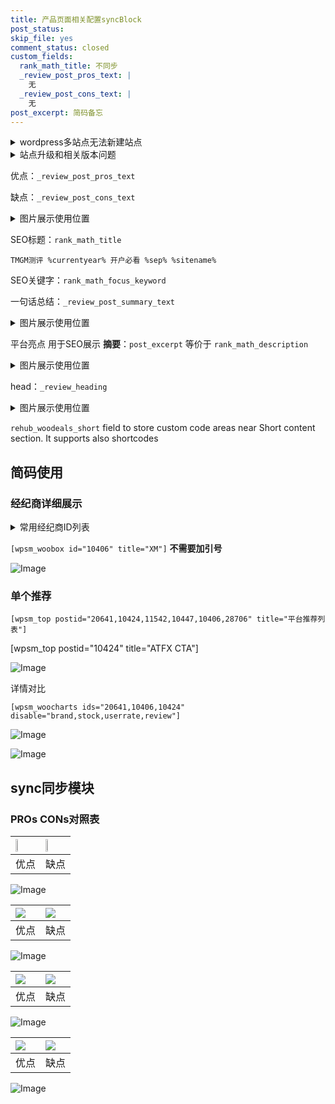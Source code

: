 ```yaml
---
title: 产品页面相关配置syncBlock
post_status: 
skip_file: yes
comment_status: closed
custom_fields:
  rank_math_title: 不同步
  _review_post_pros_text: |
    无
  _review_post_cons_text: |
    无
post_excerpt: 简码备忘
---
```

<details><summary>wordpress多站点无法新建站点</summary>

<li>和报错需要清理cookies一样的原因</li>
<li>wp-config.php里面<code>define( 'SUBDOMAIN_INSTALL', false );//子域名安装</code></li>
<li>新建子站点是用<code>define( 'SUBDOMAIN_INSTALL', true);//子域名安装</code> 完成以后，改成<code>false</code></li>
</details>

<details><summary>站点升级和相关版本问题</summary>

<p>wordpress：5.9.9
woocommerce：7.5.1
出现问题的地方：主题选项里面>><strong>Product layout >>compact style</strong></p>
<p>如何出现没有用过的字段 导致无法保存。先导出配置 然后进行修改，后面再次恢复即可。</p>
<p>出现部分字段无法显示时，需要返回默认布局后，对产品进行保存就好了。</p>
<p></p>
</details>

优点：`_review_post_pros_text`

缺点：`_review_post_cons_text`

<details><summary>图片展示使用位置</summary>

<img src="https://prod-files-secure.s3.us-west-2.amazonaws.com/39ed1227-6d7d-4570-be36-9ccd4a2c4241/f51d3d83-55d4-4bdf-9604-f37ec77ab556/Untitled.png?X-Amz-Algorithm=AWS4-HMAC-SHA256&X-Amz-Content-Sha256=UNSIGNED-PAYLOAD&X-Amz-Credential=ASIAZI2LB466VLUBGXKZ%2F20250723%2Fus-west-2%2Fs3%2Faws4_request&X-Amz-Date=20250723T225518Z&X-Amz-Expires=3600&X-Amz-Security-Token=IQoJb3JpZ2luX2VjEPT%2F%2F%2F%2F%2F%2F%2F%2F%2F%2FwEaCXVzLXdlc3QtMiJGMEQCIDIvoCRnPiQ8ChYVbvYSLBsgycQyc6mrSZ1vXXjJpm5lAiA9Mc3YtyMnpz5ng7kQ123u42R5LwwgrAblikxX%2Fmw0oSr%2FAwgdEAAaDDYzNzQyMzE4MzgwNSIMKgYQoTBV7gFphjoyKtwDknFguKaO0csFYbuy2q1ZCiIXYQ0ZrFnSWxUSCiAOvi8FKh5MPbR9yCJlbkOX3Iv87N67CrU1YuSG4IUHVUphLaMU5RVNoAB1YoCAuLEqK27suRymT%2BflxcgqFlgQc%2BpAsgFtywpsR9WmuYDj1JQlk5ZcQlmYD%2FAIPVn1Vqqc0NSv1BQzSo6IoNQ1aG6SYzNJqvP%2BTEyAdo2cmk1SNmgpZBIraZQsemja1U3tn38zanh9%2Bh56H1CXjE%2B%2BYQ281Dzv3WA90MKYM2aKHk1wVaIp85cfSGh2CUs4Gf9inV%2F6TRNTvBcPHpQu239gs1boEAEjomLYtsYz3GHsnkXXkYpUTkfi6ILffSSt%2FWKTheORoPsiNiGGnaetIwnVLkA7yWsisYq%2BNKJFq21Wo%2B83o0RC57QRLjVB76J6DqSB%2BG%2BdQs9ZXBkTptkMMJtc0E4THmi%2Bv41Tggcqc8T496AGkkDsdLyHnfH2YD99JzsXv5KHyUWJwS60wG1VPNIc4VuRFsshhrPpgqtdxMIbOsmbrHUjiAFfn4Ea3tI1b4NMFQd1LkFn%2BJqjIhm7FeyH3WS6Gkk0ZQo6pvb9RstqES4SpMoL%2BcmnXg4UFEI6abRzZIsu75E4DAEmNCH4mypF5KAwioGFxAY6pgE4ztkLtWjqg63rpecbvA2WFfTCHT5MHxOAawpB%2FQ%2B0%2Blyt%2FT1gxrzz9ZGSnE1PYMVxpjhiugQz8MTgLmBC3vqle5%2BXqR4tR45U0g%2F7%2BOqkrnF%2B1mm8YrQZn7AtthmVzKDf1oHYNv2dsgXFLXdlm1hYn9qnqF6ibWopQLLC7JNp5GahztWXSufKd8%2FSboxWfXVdnUMN9MZzoV0LPx6Mw1Xa3sjZD8YE&X-Amz-Signature=445fc3955f1c832de1f735175c05ab92a8d9f2a29f85fc8baacc56f38605522b&X-Amz-SignedHeaders=host&x-amz-checksum-mode=ENABLED&x-id=GetObject" alt="Image">
</details>

SEO标题：`rank_math_title`

`TMGM测评 %currentyear% 开户必看 %sep% %sitename%`

SEO关键字：`rank_math_focus_keyword`

一句话总结：`_review_post_summary_text`

<details><summary>图片展示使用位置</summary>

<img src="https://prod-files-secure.s3.us-west-2.amazonaws.com/39ed1227-6d7d-4570-be36-9ccd4a2c4241/4b96a922-296c-4f4e-8630-d1c870cbce01/Untitled.png?X-Amz-Algorithm=AWS4-HMAC-SHA256&X-Amz-Content-Sha256=UNSIGNED-PAYLOAD&X-Amz-Credential=ASIAZI2LB466X2AUS2XI%2F20250723%2Fus-west-2%2Fs3%2Faws4_request&X-Amz-Date=20250723T225518Z&X-Amz-Expires=3600&X-Amz-Security-Token=IQoJb3JpZ2luX2VjEPT%2F%2F%2F%2F%2F%2F%2F%2F%2F%2FwEaCXVzLXdlc3QtMiJIMEYCIQCEIDk1tA7gpq8t6P1rMlu3L71KVAUBSg9I8XzFfy59owIhAMtVW8ONpSHZi2tkh8lZxo27VNT%2F9AzfOK%2FeuShp2j7%2BKv8DCB0QABoMNjM3NDIzMTgzODA1IgwzkAT33kZAaQSx15Mq3AOWhAT2jED4ts%2FYo9gkRWbY8OpzTofUNseNV4rFEpWHzph%2BU0h7m9mH%2Fb3L4WVwxJVdaCZ76VCjnMQzMUUabxiA386RZxubH7GmJIhfIH6XU1UDjMMW89e8lNmbqdvKyzQ5jxNM9xF0Anm49%2B2e804okqvshU20uZF80AR6lVSD2AAmduC0Wo2ga6aFVhT36SljhRvJWBPJYBw8OGiSfyIk1Ed%2BYtNnKv4RW4x04DdnXJgdiz11GQCKsa%2BlwpHmd%2BBER%2FnSMavf1g6WeVEINgTep7vR3a%2FgmkMQX3jz8vI730mpkfFDOcc6Kp89EDh72om9NnE2ZfwP4IuEUcDJdHaiSik0c6AtloufEAfGpaRQaB76WUQK1W0Lv7T8SYCKAJyTRXID4YJLM3dgV3tXM%2FwqQ4Egu7h%2F3ppoU0WphlG8%2FZubBQpMsKB6c0riMxli4hxqyi%2BMd56fvF4%2Bc3vzfx0yAx6xcm0SAMLS03kyIim5ZbNZDtcoOrtTxP0%2B4N2PVFYBUmpfHpnJRS8%2BGwQIGSjc1YBC2D4mShiz22yE3c3Xu6A1ZYtOuBzmr7SPcQRLd%2FEyp%2FOBwLa4AAStF0nPPXNfH45sQMqU6L0f%2FnrqvYyAHHXfkvl%2FfB6v4t6OijDhgYXEBjqkAVFUI41J5GLSorkDY6Hr2iSVYXjQlBNfpzoNxMnXtIEh%2BXVdykPV0grkA9yiXFFVibLCEjhEvOYYohX7gln6dQInYCLsUsCAs%2FAKK9YZS%2FQquM%2FnVUO05o29BtD6iafu3r6tpBPU4vtbe0XeIs6wKF3AYYoQSd5dldcNkZZDrckB6S9mZq%2BR2h4MF%2FROKlwpfkWdbZszVvftiypK4VTtW8bvrlIB&X-Amz-Signature=b714c159f91b3b705fccd1a71eac228c30b0fcf22e46239210e9c6dee24f77c4&X-Amz-SignedHeaders=host&x-amz-checksum-mode=ENABLED&x-id=GetObject" alt="Image">
</details>

平台亮点 用于SEO展示 **摘要**：`post_excerpt`  等价于 `rank_math_description`

<details><summary>图片展示使用位置</summary>

<img src="https://prod-files-secure.s3.us-west-2.amazonaws.com/39ed1227-6d7d-4570-be36-9ccd4a2c4241/1ee11f63-b60a-4dfe-a7a7-d58ff23b5d88/Untitled.png?X-Amz-Algorithm=AWS4-HMAC-SHA256&X-Amz-Content-Sha256=UNSIGNED-PAYLOAD&X-Amz-Credential=ASIAZI2LB466VZP4RHXB%2F20250723%2Fus-west-2%2Fs3%2Faws4_request&X-Amz-Date=20250723T225520Z&X-Amz-Expires=3600&X-Amz-Security-Token=IQoJb3JpZ2luX2VjEPT%2F%2F%2F%2F%2F%2F%2F%2F%2F%2FwEaCXVzLXdlc3QtMiJHMEUCIDNXgJxdkNs4JXRf%2B5PCQn%2F5OQ4zQP0VLO3sFFoeZnkoAiEAzMFqpmnYAN7AGwpEanCMibV9sV7yVlCwYVAu4ZYyP7Aq%2FwMIHRAAGgw2Mzc0MjMxODM4MDUiDKXEj6WJzUyqsJm20CrcA%2BeUTuGNVsEys4PFN6%2BLz8IgIPnQh3ts02%2BaTUfLXTpPtUP1DAqE55ruYGFkTjRJCGRhkrla6yG2jMoKdZ4ionAG31a5csuj68B8uuBiqCnI8BMhGU%2FwUwxXq8HITnnx2umtfA%2BT3Ze2s%2BkZev5FZbORG3fWRVCGKgBOfEzTOkBN5gFwu47ZVt7egdwL028HPewMoz4cSR7l6w8uIk3Ii7yv1igbsNmOwlLpQl5MiMveW8m%2BhcLaDexmsPI3vkUMxwHPlO8DY1cbWV9r0UpDrF9Laqkh8F1dOwg1c43ezR8apdOe7oZ9dtm7obC%2FyuNK2bda6dqKbFta97sCYI2G3U3gXoEvftllP3nAvUaQi1b%2FW37ILwuMObfkHPqkXlECn4%2BpMi1SeJkzk%2BhnNC9gf%2BkvE8rkWG%2BcIKxrb8xsnePP9qEQ7CIquPUzxyJ3%2BPhJmYDKdSonHE4RwBpG9WCViMriiPyro8QmcPsjKZeU%2FYvlyyyn02d2%2F1ISgFWxS3RIHCMa8SoeG3ntsXx08q5vReHsOIhkQWUgy1dQiSJwQCsHx6a5C1%2BjfPxHoadiPtu03%2FA6fzimwZQrr13DdfqMN2BnOMWlLLQ6QvLkk8U30%2Bi3RnRcsnyjbVPwLg9yMK6BhcQGOqUBZH%2F%2BuYIwq8r2wjOzl4teQ0bqdC7EgE9F2hIyI%2FA40OfIQYxC9l2RvCrHgSaWA13ZcKQebmAWziLF2GviPsQJwT%2BylbVmyBOCEplT0fd%2BF%2FBbmnMIRNcaYeKnyOBqhlhJpC%2Fi7EAX%2B7tcVm%2BoPgz66hfH5HQ8ekOsWTuKQoQK71YZDC8QngJTZMA1eYKuJcx%2Byptxb3hMADgHqkvSlRT4mwqVLLcB&X-Amz-Signature=c7c3ddfd10e76209aea1ef0059e61508464deb0c2d1a154cb2c08411a988c6ea&X-Amz-SignedHeaders=host&x-amz-checksum-mode=ENABLED&x-id=GetObject" alt="Image">
<img src="https://prod-files-secure.s3.us-west-2.amazonaws.com/39ed1227-6d7d-4570-be36-9ccd4a2c4241/ad4118b5-78d8-4fbe-801e-3b29b5d99c01/Untitled.png?X-Amz-Algorithm=AWS4-HMAC-SHA256&X-Amz-Content-Sha256=UNSIGNED-PAYLOAD&X-Amz-Credential=ASIAZI2LB466VZP4RHXB%2F20250723%2Fus-west-2%2Fs3%2Faws4_request&X-Amz-Date=20250723T225520Z&X-Amz-Expires=3600&X-Amz-Security-Token=IQoJb3JpZ2luX2VjEPT%2F%2F%2F%2F%2F%2F%2F%2F%2F%2FwEaCXVzLXdlc3QtMiJHMEUCIDNXgJxdkNs4JXRf%2B5PCQn%2F5OQ4zQP0VLO3sFFoeZnkoAiEAzMFqpmnYAN7AGwpEanCMibV9sV7yVlCwYVAu4ZYyP7Aq%2FwMIHRAAGgw2Mzc0MjMxODM4MDUiDKXEj6WJzUyqsJm20CrcA%2BeUTuGNVsEys4PFN6%2BLz8IgIPnQh3ts02%2BaTUfLXTpPtUP1DAqE55ruYGFkTjRJCGRhkrla6yG2jMoKdZ4ionAG31a5csuj68B8uuBiqCnI8BMhGU%2FwUwxXq8HITnnx2umtfA%2BT3Ze2s%2BkZev5FZbORG3fWRVCGKgBOfEzTOkBN5gFwu47ZVt7egdwL028HPewMoz4cSR7l6w8uIk3Ii7yv1igbsNmOwlLpQl5MiMveW8m%2BhcLaDexmsPI3vkUMxwHPlO8DY1cbWV9r0UpDrF9Laqkh8F1dOwg1c43ezR8apdOe7oZ9dtm7obC%2FyuNK2bda6dqKbFta97sCYI2G3U3gXoEvftllP3nAvUaQi1b%2FW37ILwuMObfkHPqkXlECn4%2BpMi1SeJkzk%2BhnNC9gf%2BkvE8rkWG%2BcIKxrb8xsnePP9qEQ7CIquPUzxyJ3%2BPhJmYDKdSonHE4RwBpG9WCViMriiPyro8QmcPsjKZeU%2FYvlyyyn02d2%2F1ISgFWxS3RIHCMa8SoeG3ntsXx08q5vReHsOIhkQWUgy1dQiSJwQCsHx6a5C1%2BjfPxHoadiPtu03%2FA6fzimwZQrr13DdfqMN2BnOMWlLLQ6QvLkk8U30%2Bi3RnRcsnyjbVPwLg9yMK6BhcQGOqUBZH%2F%2BuYIwq8r2wjOzl4teQ0bqdC7EgE9F2hIyI%2FA40OfIQYxC9l2RvCrHgSaWA13ZcKQebmAWziLF2GviPsQJwT%2BylbVmyBOCEplT0fd%2BF%2FBbmnMIRNcaYeKnyOBqhlhJpC%2Fi7EAX%2B7tcVm%2BoPgz66hfH5HQ8ekOsWTuKQoQK71YZDC8QngJTZMA1eYKuJcx%2Byptxb3hMADgHqkvSlRT4mwqVLLcB&X-Amz-Signature=162a0dbd0ff9d0feb25ee570c42b0333f24a8d7bde6ecc048f9660db9715c2ae&X-Amz-SignedHeaders=host&x-amz-checksum-mode=ENABLED&x-id=GetObject" alt="Image">
<img src="https://prod-files-secure.s3.us-west-2.amazonaws.com/39ed1227-6d7d-4570-be36-9ccd4a2c4241/a38cf7c9-a79c-4b64-9e94-13589fe0758b/Untitled.png?X-Amz-Algorithm=AWS4-HMAC-SHA256&X-Amz-Content-Sha256=UNSIGNED-PAYLOAD&X-Amz-Credential=ASIAZI2LB466VZP4RHXB%2F20250723%2Fus-west-2%2Fs3%2Faws4_request&X-Amz-Date=20250723T225520Z&X-Amz-Expires=3600&X-Amz-Security-Token=IQoJb3JpZ2luX2VjEPT%2F%2F%2F%2F%2F%2F%2F%2F%2F%2FwEaCXVzLXdlc3QtMiJHMEUCIDNXgJxdkNs4JXRf%2B5PCQn%2F5OQ4zQP0VLO3sFFoeZnkoAiEAzMFqpmnYAN7AGwpEanCMibV9sV7yVlCwYVAu4ZYyP7Aq%2FwMIHRAAGgw2Mzc0MjMxODM4MDUiDKXEj6WJzUyqsJm20CrcA%2BeUTuGNVsEys4PFN6%2BLz8IgIPnQh3ts02%2BaTUfLXTpPtUP1DAqE55ruYGFkTjRJCGRhkrla6yG2jMoKdZ4ionAG31a5csuj68B8uuBiqCnI8BMhGU%2FwUwxXq8HITnnx2umtfA%2BT3Ze2s%2BkZev5FZbORG3fWRVCGKgBOfEzTOkBN5gFwu47ZVt7egdwL028HPewMoz4cSR7l6w8uIk3Ii7yv1igbsNmOwlLpQl5MiMveW8m%2BhcLaDexmsPI3vkUMxwHPlO8DY1cbWV9r0UpDrF9Laqkh8F1dOwg1c43ezR8apdOe7oZ9dtm7obC%2FyuNK2bda6dqKbFta97sCYI2G3U3gXoEvftllP3nAvUaQi1b%2FW37ILwuMObfkHPqkXlECn4%2BpMi1SeJkzk%2BhnNC9gf%2BkvE8rkWG%2BcIKxrb8xsnePP9qEQ7CIquPUzxyJ3%2BPhJmYDKdSonHE4RwBpG9WCViMriiPyro8QmcPsjKZeU%2FYvlyyyn02d2%2F1ISgFWxS3RIHCMa8SoeG3ntsXx08q5vReHsOIhkQWUgy1dQiSJwQCsHx6a5C1%2BjfPxHoadiPtu03%2FA6fzimwZQrr13DdfqMN2BnOMWlLLQ6QvLkk8U30%2Bi3RnRcsnyjbVPwLg9yMK6BhcQGOqUBZH%2F%2BuYIwq8r2wjOzl4teQ0bqdC7EgE9F2hIyI%2FA40OfIQYxC9l2RvCrHgSaWA13ZcKQebmAWziLF2GviPsQJwT%2BylbVmyBOCEplT0fd%2BF%2FBbmnMIRNcaYeKnyOBqhlhJpC%2Fi7EAX%2B7tcVm%2BoPgz66hfH5HQ8ekOsWTuKQoQK71YZDC8QngJTZMA1eYKuJcx%2Byptxb3hMADgHqkvSlRT4mwqVLLcB&X-Amz-Signature=d9e271d249914c6ccb60e7d0056dc762e79d135d8ac977aa888c6c28a0a8ac48&X-Amz-SignedHeaders=host&x-amz-checksum-mode=ENABLED&x-id=GetObject" alt="Image">
<img src="https://prod-files-secure.s3.us-west-2.amazonaws.com/39ed1227-6d7d-4570-be36-9ccd4a2c4241/7da6fc1e-d2ac-42ae-8c75-cb5749aa18f6/Untitled.png?X-Amz-Algorithm=AWS4-HMAC-SHA256&X-Amz-Content-Sha256=UNSIGNED-PAYLOAD&X-Amz-Credential=ASIAZI2LB466VZP4RHXB%2F20250723%2Fus-west-2%2Fs3%2Faws4_request&X-Amz-Date=20250723T225520Z&X-Amz-Expires=3600&X-Amz-Security-Token=IQoJb3JpZ2luX2VjEPT%2F%2F%2F%2F%2F%2F%2F%2F%2F%2FwEaCXVzLXdlc3QtMiJHMEUCIDNXgJxdkNs4JXRf%2B5PCQn%2F5OQ4zQP0VLO3sFFoeZnkoAiEAzMFqpmnYAN7AGwpEanCMibV9sV7yVlCwYVAu4ZYyP7Aq%2FwMIHRAAGgw2Mzc0MjMxODM4MDUiDKXEj6WJzUyqsJm20CrcA%2BeUTuGNVsEys4PFN6%2BLz8IgIPnQh3ts02%2BaTUfLXTpPtUP1DAqE55ruYGFkTjRJCGRhkrla6yG2jMoKdZ4ionAG31a5csuj68B8uuBiqCnI8BMhGU%2FwUwxXq8HITnnx2umtfA%2BT3Ze2s%2BkZev5FZbORG3fWRVCGKgBOfEzTOkBN5gFwu47ZVt7egdwL028HPewMoz4cSR7l6w8uIk3Ii7yv1igbsNmOwlLpQl5MiMveW8m%2BhcLaDexmsPI3vkUMxwHPlO8DY1cbWV9r0UpDrF9Laqkh8F1dOwg1c43ezR8apdOe7oZ9dtm7obC%2FyuNK2bda6dqKbFta97sCYI2G3U3gXoEvftllP3nAvUaQi1b%2FW37ILwuMObfkHPqkXlECn4%2BpMi1SeJkzk%2BhnNC9gf%2BkvE8rkWG%2BcIKxrb8xsnePP9qEQ7CIquPUzxyJ3%2BPhJmYDKdSonHE4RwBpG9WCViMriiPyro8QmcPsjKZeU%2FYvlyyyn02d2%2F1ISgFWxS3RIHCMa8SoeG3ntsXx08q5vReHsOIhkQWUgy1dQiSJwQCsHx6a5C1%2BjfPxHoadiPtu03%2FA6fzimwZQrr13DdfqMN2BnOMWlLLQ6QvLkk8U30%2Bi3RnRcsnyjbVPwLg9yMK6BhcQGOqUBZH%2F%2BuYIwq8r2wjOzl4teQ0bqdC7EgE9F2hIyI%2FA40OfIQYxC9l2RvCrHgSaWA13ZcKQebmAWziLF2GviPsQJwT%2BylbVmyBOCEplT0fd%2BF%2FBbmnMIRNcaYeKnyOBqhlhJpC%2Fi7EAX%2B7tcVm%2BoPgz66hfH5HQ8ekOsWTuKQoQK71YZDC8QngJTZMA1eYKuJcx%2Byptxb3hMADgHqkvSlRT4mwqVLLcB&X-Amz-Signature=5105167c96f3f51ec601472918ddd60548bc198a2bb501480e969c942ac22033&X-Amz-SignedHeaders=host&x-amz-checksum-mode=ENABLED&x-id=GetObject" alt="Image">
<img src="https://prod-files-secure.s3.us-west-2.amazonaws.com/39ed1227-6d7d-4570-be36-9ccd4a2c4241/7e97f40a-eaee-47f5-b2f9-475f96808fa7/Untitled.png?X-Amz-Algorithm=AWS4-HMAC-SHA256&X-Amz-Content-Sha256=UNSIGNED-PAYLOAD&X-Amz-Credential=ASIAZI2LB466VZP4RHXB%2F20250723%2Fus-west-2%2Fs3%2Faws4_request&X-Amz-Date=20250723T225520Z&X-Amz-Expires=3600&X-Amz-Security-Token=IQoJb3JpZ2luX2VjEPT%2F%2F%2F%2F%2F%2F%2F%2F%2F%2FwEaCXVzLXdlc3QtMiJHMEUCIDNXgJxdkNs4JXRf%2B5PCQn%2F5OQ4zQP0VLO3sFFoeZnkoAiEAzMFqpmnYAN7AGwpEanCMibV9sV7yVlCwYVAu4ZYyP7Aq%2FwMIHRAAGgw2Mzc0MjMxODM4MDUiDKXEj6WJzUyqsJm20CrcA%2BeUTuGNVsEys4PFN6%2BLz8IgIPnQh3ts02%2BaTUfLXTpPtUP1DAqE55ruYGFkTjRJCGRhkrla6yG2jMoKdZ4ionAG31a5csuj68B8uuBiqCnI8BMhGU%2FwUwxXq8HITnnx2umtfA%2BT3Ze2s%2BkZev5FZbORG3fWRVCGKgBOfEzTOkBN5gFwu47ZVt7egdwL028HPewMoz4cSR7l6w8uIk3Ii7yv1igbsNmOwlLpQl5MiMveW8m%2BhcLaDexmsPI3vkUMxwHPlO8DY1cbWV9r0UpDrF9Laqkh8F1dOwg1c43ezR8apdOe7oZ9dtm7obC%2FyuNK2bda6dqKbFta97sCYI2G3U3gXoEvftllP3nAvUaQi1b%2FW37ILwuMObfkHPqkXlECn4%2BpMi1SeJkzk%2BhnNC9gf%2BkvE8rkWG%2BcIKxrb8xsnePP9qEQ7CIquPUzxyJ3%2BPhJmYDKdSonHE4RwBpG9WCViMriiPyro8QmcPsjKZeU%2FYvlyyyn02d2%2F1ISgFWxS3RIHCMa8SoeG3ntsXx08q5vReHsOIhkQWUgy1dQiSJwQCsHx6a5C1%2BjfPxHoadiPtu03%2FA6fzimwZQrr13DdfqMN2BnOMWlLLQ6QvLkk8U30%2Bi3RnRcsnyjbVPwLg9yMK6BhcQGOqUBZH%2F%2BuYIwq8r2wjOzl4teQ0bqdC7EgE9F2hIyI%2FA40OfIQYxC9l2RvCrHgSaWA13ZcKQebmAWziLF2GviPsQJwT%2BylbVmyBOCEplT0fd%2BF%2FBbmnMIRNcaYeKnyOBqhlhJpC%2Fi7EAX%2B7tcVm%2BoPgz66hfH5HQ8ekOsWTuKQoQK71YZDC8QngJTZMA1eYKuJcx%2Byptxb3hMADgHqkvSlRT4mwqVLLcB&X-Amz-Signature=133a457fe2daf32dd3f9582e315588e98b9cff730aa1c513aa5a8d0393293212&X-Amz-SignedHeaders=host&x-amz-checksum-mode=ENABLED&x-id=GetObject" alt="Image">
</details>

head：`_review_heading`

<details><summary>图片展示使用位置</summary>

<img src="https://prod-files-secure.s3.us-west-2.amazonaws.com/39ed1227-6d7d-4570-be36-9ccd4a2c4241/3a4650ad-9887-415c-889a-edd51fa54f27/Untitled.png?X-Amz-Algorithm=AWS4-HMAC-SHA256&X-Amz-Content-Sha256=UNSIGNED-PAYLOAD&X-Amz-Credential=ASIAZI2LB4662PWWLKLL%2F20250723%2Fus-west-2%2Fs3%2Faws4_request&X-Amz-Date=20250723T225520Z&X-Amz-Expires=3600&X-Amz-Security-Token=IQoJb3JpZ2luX2VjEPT%2F%2F%2F%2F%2F%2F%2F%2F%2F%2FwEaCXVzLXdlc3QtMiJGMEQCICRCVshGdLSpsQIWFRKP4zs1Z%2F6pqqpQe0JHDvqbyP3gAiAmheul%2FL0y4C3DkBcTfGwy%2FI3CWse4hhmzJlqwNn%2F7fSr%2FAwgdEAAaDDYzNzQyMzE4MzgwNSIMB3vwAMJjBiedvKo9KtwD5JJoBJEJRUO%2Bsg5MlIncM71TK94xM5UB%2BszdY%2FFia2q74S0Y7FxWF4Qu4y%2B9pbtWKdFS%2B1mHwCBuE98QAAtewFLaL%2BrbuB7q9tFecDVXUsSfXcyFJSt5%2F5dYzSbVkoxXl1LOejsZe2%2FM5oSwUYzKtLI0FcCzBbtULysfjaMu5%2Bnv2891sMC9iHpWsPkBvqRjgwQOTWbmumbRmOYq53lNVdcqbecuuA9oBxB9f2UJDgn9mHKsDJLyDqC6OwQUBNbITGq9ikRj3rLVDPEh1lYrZdZTY5utf%2BWsGBfVfS5eerWGPjVS%2FxPetulql5mCUDH3ciYuThARTD8HiJ1e6dseZa1Ev3jfH8i%2FpntAOsO534CznUojOKAtTVAVGBeOr8XzsXdtCuf5vKxYexl%2Bs5GEce7x7aK1wvNwDrQVqqGpVf4jWipPyvvxZKR01MgzQea231VVLtWyQDmih2h4G8mcXVmzCD5U4naZtAISkkyjmsqAheTpB4lxchjUkHc59T8Pl3841twME6qZdscBn%2BayI1kHr%2B3aTF2b5PMQWzBbZ%2BnPX9RejY6p1ZdfkGxhAMCzRPPm33qrw34s2Oe89Lw331d5LJXdjIVAXRbT9w6irMVJ2ewpuc9BCxlpmhAw94CFxAY6pgHCafwTGz6NqISSnk0wsWYKycAyPwzyCFdmiG41%2BVYoqFTQf1ZunCc%2FglT1T2eUAjIJ4fJswcJEWLF2Kh%2BvUTxUA44Y96MC%2BDCpO%2Fb%2FaQXZIB7oENStm%2FIFCakuwmq1fgupzWS3aj4P%2F6rr3DQyutHJAAIKag8i8n3PrbDKK7GGkR9VYWdPVD5tovAelJ4glNL07n6o%2FU6zBKroGJ%2B9%2FgRHcFlFVqXi&X-Amz-Signature=59d4e15a84bebbdd9f3e36e89687bb6c5004ace0985ef719afec2b70338fd79a&X-Amz-SignedHeaders=host&x-amz-checksum-mode=ENABLED&x-id=GetObject" alt="Image">
</details>

`rehub_woodeals_short`	field to store custom code areas near Short content section. It supports also shortcodes



## 简码使用

### 经纪商详细展示

<details><summary>常用经纪商ID列表</summary>

<pre><code class="php">嘉盛 ===> 20641  [wpsm_woobox id="20641" title="嘉盛"]
易信easymarkets ===> 11542  [wpsm_woobox id="11542" title="易信easymarkets"]
ATFX外汇 ===> 10424  [wpsm_woobox id="10424" title="ATFX"]
XM ===> 10406  [wpsm_woobox id="10406" title="XM"]
TMGM ===> 29622  [wpsm_woobox id="29622" title="TMGM"]
HYCM ===> 10447  [wpsm_woobox id="10447" title="HYCM"]
fpmarkets澳福外汇 ===> 20639  [wpsm_woobox id="20639" title="fpmarkets澳福外汇"]</code></pre>
</details>

`[wpsm_woobox id="10406" title="XM"]` **不需要加引号**

![Image](https://prod-files-secure.s3.us-west-2.amazonaws.com/39ed1227-6d7d-4570-be36-9ccd4a2c4241/4f898f9d-0fa7-4e43-acd3-ac6bc7be575a/Untitled.png?X-Amz-Algorithm=AWS4-HMAC-SHA256&X-Amz-Content-Sha256=UNSIGNED-PAYLOAD&X-Amz-Credential=ASIAZI2LB46633F6RHS6%2F20250723%2Fus-west-2%2Fs3%2Faws4_request&X-Amz-Date=20250723T225516Z&X-Amz-Expires=3600&X-Amz-Security-Token=IQoJb3JpZ2luX2VjEPT%2F%2F%2F%2F%2F%2F%2F%2F%2F%2FwEaCXVzLXdlc3QtMiJHMEUCIEcmp4yS1WWHsRykFG0ZgyDfw8hBxRQRl4i7iC3U%2FCDjAiEA6IZ6%2FsDeG5oiyWMJ5CAqTg7w%2B%2FoAfhpswRPj2c9GjyEq%2FwMIHRAAGgw2Mzc0MjMxODM4MDUiDMYPdxMck1bERo1XkSrcA6XSesnt9KZDsVyVfaG95cHGWMCGuxgzEf%2FdWWZlMQY3vbRArOtg%2FVjvcFmYcMbhmTl7%2FMbt9R2SWxNvs88Z8nHeb68uP7wyzO5tvJ9uwkACHJCMAfHt4czGUQ4ihRlnMyvaMKB2TF2d5DLrlcM5E3AgHCEIsz72bOeZ8%2FVislOaq7rSL7wPV%2Fh4MNdV2Z4oYm6nbW46f58gaFbjopCLG%2BKsO2aZXz6Cbi3342pC1cILHJuSa10RjG44cAFlICCTAJ2M%2BIWN6LRbJfDFm1dpyonuNkiZfY%2FMA6ZC17BkKO16sEqZLYMrXEcrLD95VOYdNKofkmAoe0eAGQtToQNkZRqR99oTjg7iclUKIa0XADX7VeBNPbTfdM%2By7VFf9QolbvzgXPF22eM2ggRLo6A3h7sVIbi5gfYhPm2pyiaKDQ%2BV%2BCaz92MNZtwZTDvKUPIY1LHd6pbwrSURZHUM4VoQydhuU9BruhxQCQgVeeVz973A%2FxkXQTuHrH44bE0thsa7BUvwW53yxTyiBwpdTG1KToE9gVc2X9ooJhniWkeZEzgbOCgZvi68p8G%2F8MEeI0GGaZrbWKXNamwfNEEQjC7suzrWvaSx0Oc1GxvNH6PyeDoOjU8Z5k5ZbTaZ6jjGMOyBhcQGOqUBlWwXA9j5EJuu8dZPZrowRzSwoJPBUbKdR1tqrpG0tEfGy24MlN%2F4cBpLq4IJYfNYrXOB87IC12nEDqn6MZwlBKgERICO5gc8PFdPI4T5m0epfLr3M4CBYmvAhhl9HIpjSf%2BeoSosYI0JCrB%2B11NisJBoh0divOm1pP517L70HRfREOraWtO1x5a5mecQ0u76GeG%2BGFUBOTjyijH%2FVEeZS9s5P8kS&X-Amz-Signature=4a4e2e682d764c8138c7d82d9ad8628734d355346ff6a2c0d529e1403009b5c6&X-Amz-SignedHeaders=host&x-amz-checksum-mode=ENABLED&x-id=GetObject)

### 单个推荐
`[wpsm_top postid="20641,10424,11542,10447,10406,28706" title="平台推荐列表"]`

[wpsm_top postid="10424" title="ATFX CTA"]

![Image](https://prod-files-secure.s3.us-west-2.amazonaws.com/39ed1227-6d7d-4570-be36-9ccd4a2c4241/5ac620dc-51a8-48b6-b55d-91f47299193c/Untitled.png?X-Amz-Algorithm=AWS4-HMAC-SHA256&X-Amz-Content-Sha256=UNSIGNED-PAYLOAD&X-Amz-Credential=ASIAZI2LB46633F6RHS6%2F20250723%2Fus-west-2%2Fs3%2Faws4_request&X-Amz-Date=20250723T225516Z&X-Amz-Expires=3600&X-Amz-Security-Token=IQoJb3JpZ2luX2VjEPT%2F%2F%2F%2F%2F%2F%2F%2F%2F%2FwEaCXVzLXdlc3QtMiJHMEUCIEcmp4yS1WWHsRykFG0ZgyDfw8hBxRQRl4i7iC3U%2FCDjAiEA6IZ6%2FsDeG5oiyWMJ5CAqTg7w%2B%2FoAfhpswRPj2c9GjyEq%2FwMIHRAAGgw2Mzc0MjMxODM4MDUiDMYPdxMck1bERo1XkSrcA6XSesnt9KZDsVyVfaG95cHGWMCGuxgzEf%2FdWWZlMQY3vbRArOtg%2FVjvcFmYcMbhmTl7%2FMbt9R2SWxNvs88Z8nHeb68uP7wyzO5tvJ9uwkACHJCMAfHt4czGUQ4ihRlnMyvaMKB2TF2d5DLrlcM5E3AgHCEIsz72bOeZ8%2FVislOaq7rSL7wPV%2Fh4MNdV2Z4oYm6nbW46f58gaFbjopCLG%2BKsO2aZXz6Cbi3342pC1cILHJuSa10RjG44cAFlICCTAJ2M%2BIWN6LRbJfDFm1dpyonuNkiZfY%2FMA6ZC17BkKO16sEqZLYMrXEcrLD95VOYdNKofkmAoe0eAGQtToQNkZRqR99oTjg7iclUKIa0XADX7VeBNPbTfdM%2By7VFf9QolbvzgXPF22eM2ggRLo6A3h7sVIbi5gfYhPm2pyiaKDQ%2BV%2BCaz92MNZtwZTDvKUPIY1LHd6pbwrSURZHUM4VoQydhuU9BruhxQCQgVeeVz973A%2FxkXQTuHrH44bE0thsa7BUvwW53yxTyiBwpdTG1KToE9gVc2X9ooJhniWkeZEzgbOCgZvi68p8G%2F8MEeI0GGaZrbWKXNamwfNEEQjC7suzrWvaSx0Oc1GxvNH6PyeDoOjU8Z5k5ZbTaZ6jjGMOyBhcQGOqUBlWwXA9j5EJuu8dZPZrowRzSwoJPBUbKdR1tqrpG0tEfGy24MlN%2F4cBpLq4IJYfNYrXOB87IC12nEDqn6MZwlBKgERICO5gc8PFdPI4T5m0epfLr3M4CBYmvAhhl9HIpjSf%2BeoSosYI0JCrB%2B11NisJBoh0divOm1pP517L70HRfREOraWtO1x5a5mecQ0u76GeG%2BGFUBOTjyijH%2FVEeZS9s5P8kS&X-Amz-Signature=c3b6e75628ec812ae64e8774d6e938ea4689cd206b644315137c4fbbd52f4fbd&X-Amz-SignedHeaders=host&x-amz-checksum-mode=ENABLED&x-id=GetObject)

详情对比

`[wpsm_woocharts ids="20641,10406,10424" disable="brand,stock,userrate,review"]`

![Image](https://prod-files-secure.s3.us-west-2.amazonaws.com/39ed1227-6d7d-4570-be36-9ccd4a2c4241/bf3ba45f-b9f3-4295-8aef-b4a495fd25f4/Untitled.png?X-Amz-Algorithm=AWS4-HMAC-SHA256&X-Amz-Content-Sha256=UNSIGNED-PAYLOAD&X-Amz-Credential=ASIAZI2LB46633F6RHS6%2F20250723%2Fus-west-2%2Fs3%2Faws4_request&X-Amz-Date=20250723T225517Z&X-Amz-Expires=3600&X-Amz-Security-Token=IQoJb3JpZ2luX2VjEPT%2F%2F%2F%2F%2F%2F%2F%2F%2F%2FwEaCXVzLXdlc3QtMiJHMEUCIEcmp4yS1WWHsRykFG0ZgyDfw8hBxRQRl4i7iC3U%2FCDjAiEA6IZ6%2FsDeG5oiyWMJ5CAqTg7w%2B%2FoAfhpswRPj2c9GjyEq%2FwMIHRAAGgw2Mzc0MjMxODM4MDUiDMYPdxMck1bERo1XkSrcA6XSesnt9KZDsVyVfaG95cHGWMCGuxgzEf%2FdWWZlMQY3vbRArOtg%2FVjvcFmYcMbhmTl7%2FMbt9R2SWxNvs88Z8nHeb68uP7wyzO5tvJ9uwkACHJCMAfHt4czGUQ4ihRlnMyvaMKB2TF2d5DLrlcM5E3AgHCEIsz72bOeZ8%2FVislOaq7rSL7wPV%2Fh4MNdV2Z4oYm6nbW46f58gaFbjopCLG%2BKsO2aZXz6Cbi3342pC1cILHJuSa10RjG44cAFlICCTAJ2M%2BIWN6LRbJfDFm1dpyonuNkiZfY%2FMA6ZC17BkKO16sEqZLYMrXEcrLD95VOYdNKofkmAoe0eAGQtToQNkZRqR99oTjg7iclUKIa0XADX7VeBNPbTfdM%2By7VFf9QolbvzgXPF22eM2ggRLo6A3h7sVIbi5gfYhPm2pyiaKDQ%2BV%2BCaz92MNZtwZTDvKUPIY1LHd6pbwrSURZHUM4VoQydhuU9BruhxQCQgVeeVz973A%2FxkXQTuHrH44bE0thsa7BUvwW53yxTyiBwpdTG1KToE9gVc2X9ooJhniWkeZEzgbOCgZvi68p8G%2F8MEeI0GGaZrbWKXNamwfNEEQjC7suzrWvaSx0Oc1GxvNH6PyeDoOjU8Z5k5ZbTaZ6jjGMOyBhcQGOqUBlWwXA9j5EJuu8dZPZrowRzSwoJPBUbKdR1tqrpG0tEfGy24MlN%2F4cBpLq4IJYfNYrXOB87IC12nEDqn6MZwlBKgERICO5gc8PFdPI4T5m0epfLr3M4CBYmvAhhl9HIpjSf%2BeoSosYI0JCrB%2B11NisJBoh0divOm1pP517L70HRfREOraWtO1x5a5mecQ0u76GeG%2BGFUBOTjyijH%2FVEeZS9s5P8kS&X-Amz-Signature=abc2e5990084446c89875fbb3ffbc513c03777a6255aed1941a10f6c68e03a63&X-Amz-SignedHeaders=host&x-amz-checksum-mode=ENABLED&x-id=GetObject)

![Image](https://prod-files-secure.s3.us-west-2.amazonaws.com/39ed1227-6d7d-4570-be36-9ccd4a2c4241/30bc56ef-f383-4b48-9768-2ebc9e436ec0/Untitled.png?X-Amz-Algorithm=AWS4-HMAC-SHA256&X-Amz-Content-Sha256=UNSIGNED-PAYLOAD&X-Amz-Credential=ASIAZI2LB46633F6RHS6%2F20250723%2Fus-west-2%2Fs3%2Faws4_request&X-Amz-Date=20250723T225517Z&X-Amz-Expires=3600&X-Amz-Security-Token=IQoJb3JpZ2luX2VjEPT%2F%2F%2F%2F%2F%2F%2F%2F%2F%2FwEaCXVzLXdlc3QtMiJHMEUCIEcmp4yS1WWHsRykFG0ZgyDfw8hBxRQRl4i7iC3U%2FCDjAiEA6IZ6%2FsDeG5oiyWMJ5CAqTg7w%2B%2FoAfhpswRPj2c9GjyEq%2FwMIHRAAGgw2Mzc0MjMxODM4MDUiDMYPdxMck1bERo1XkSrcA6XSesnt9KZDsVyVfaG95cHGWMCGuxgzEf%2FdWWZlMQY3vbRArOtg%2FVjvcFmYcMbhmTl7%2FMbt9R2SWxNvs88Z8nHeb68uP7wyzO5tvJ9uwkACHJCMAfHt4czGUQ4ihRlnMyvaMKB2TF2d5DLrlcM5E3AgHCEIsz72bOeZ8%2FVislOaq7rSL7wPV%2Fh4MNdV2Z4oYm6nbW46f58gaFbjopCLG%2BKsO2aZXz6Cbi3342pC1cILHJuSa10RjG44cAFlICCTAJ2M%2BIWN6LRbJfDFm1dpyonuNkiZfY%2FMA6ZC17BkKO16sEqZLYMrXEcrLD95VOYdNKofkmAoe0eAGQtToQNkZRqR99oTjg7iclUKIa0XADX7VeBNPbTfdM%2By7VFf9QolbvzgXPF22eM2ggRLo6A3h7sVIbi5gfYhPm2pyiaKDQ%2BV%2BCaz92MNZtwZTDvKUPIY1LHd6pbwrSURZHUM4VoQydhuU9BruhxQCQgVeeVz973A%2FxkXQTuHrH44bE0thsa7BUvwW53yxTyiBwpdTG1KToE9gVc2X9ooJhniWkeZEzgbOCgZvi68p8G%2F8MEeI0GGaZrbWKXNamwfNEEQjC7suzrWvaSx0Oc1GxvNH6PyeDoOjU8Z5k5ZbTaZ6jjGMOyBhcQGOqUBlWwXA9j5EJuu8dZPZrowRzSwoJPBUbKdR1tqrpG0tEfGy24MlN%2F4cBpLq4IJYfNYrXOB87IC12nEDqn6MZwlBKgERICO5gc8PFdPI4T5m0epfLr3M4CBYmvAhhl9HIpjSf%2BeoSosYI0JCrB%2B11NisJBoh0divOm1pP517L70HRfREOraWtO1x5a5mecQ0u76GeG%2BGFUBOTjyijH%2FVEeZS9s5P8kS&X-Amz-Signature=cb8a8ff8fd657419191aa5c6b63820d9a9aef5276e18b458c1b26a7b1f44e842&X-Amz-SignedHeaders=host&x-amz-checksum-mode=ENABLED&x-id=GetObject)

## sync同步模块

### PROs CONs对照表

| <img src="https://cdn.ifttt.fun/gh/jarlin8/OSS@main/icons/customize/pros.svg" height="auto" width="37.3%"> | <img src="https://cdn.ifttt.fun/gh/jarlin8/OSS@main/icons/customize/cons.svg" height="auto" width="28.8%"> |
| :--- | :--- |
| 优点 | 缺点 |

![Image](https://prod-files-secure.s3.us-west-2.amazonaws.com/39ed1227-6d7d-4570-be36-9ccd4a2c4241/8742b755-dfb5-4004-9a5f-d6e561664bd8/Untitled.png?X-Amz-Algorithm=AWS4-HMAC-SHA256&X-Amz-Content-Sha256=UNSIGNED-PAYLOAD&X-Amz-Credential=ASIAZI2LB46633F6RHS6%2F20250723%2Fus-west-2%2Fs3%2Faws4_request&X-Amz-Date=20250723T225517Z&X-Amz-Expires=3600&X-Amz-Security-Token=IQoJb3JpZ2luX2VjEPT%2F%2F%2F%2F%2F%2F%2F%2F%2F%2FwEaCXVzLXdlc3QtMiJHMEUCIEcmp4yS1WWHsRykFG0ZgyDfw8hBxRQRl4i7iC3U%2FCDjAiEA6IZ6%2FsDeG5oiyWMJ5CAqTg7w%2B%2FoAfhpswRPj2c9GjyEq%2FwMIHRAAGgw2Mzc0MjMxODM4MDUiDMYPdxMck1bERo1XkSrcA6XSesnt9KZDsVyVfaG95cHGWMCGuxgzEf%2FdWWZlMQY3vbRArOtg%2FVjvcFmYcMbhmTl7%2FMbt9R2SWxNvs88Z8nHeb68uP7wyzO5tvJ9uwkACHJCMAfHt4czGUQ4ihRlnMyvaMKB2TF2d5DLrlcM5E3AgHCEIsz72bOeZ8%2FVislOaq7rSL7wPV%2Fh4MNdV2Z4oYm6nbW46f58gaFbjopCLG%2BKsO2aZXz6Cbi3342pC1cILHJuSa10RjG44cAFlICCTAJ2M%2BIWN6LRbJfDFm1dpyonuNkiZfY%2FMA6ZC17BkKO16sEqZLYMrXEcrLD95VOYdNKofkmAoe0eAGQtToQNkZRqR99oTjg7iclUKIa0XADX7VeBNPbTfdM%2By7VFf9QolbvzgXPF22eM2ggRLo6A3h7sVIbi5gfYhPm2pyiaKDQ%2BV%2BCaz92MNZtwZTDvKUPIY1LHd6pbwrSURZHUM4VoQydhuU9BruhxQCQgVeeVz973A%2FxkXQTuHrH44bE0thsa7BUvwW53yxTyiBwpdTG1KToE9gVc2X9ooJhniWkeZEzgbOCgZvi68p8G%2F8MEeI0GGaZrbWKXNamwfNEEQjC7suzrWvaSx0Oc1GxvNH6PyeDoOjU8Z5k5ZbTaZ6jjGMOyBhcQGOqUBlWwXA9j5EJuu8dZPZrowRzSwoJPBUbKdR1tqrpG0tEfGy24MlN%2F4cBpLq4IJYfNYrXOB87IC12nEDqn6MZwlBKgERICO5gc8PFdPI4T5m0epfLr3M4CBYmvAhhl9HIpjSf%2BeoSosYI0JCrB%2B11NisJBoh0divOm1pP517L70HRfREOraWtO1x5a5mecQ0u76GeG%2BGFUBOTjyijH%2FVEeZS9s5P8kS&X-Amz-Signature=5e6bbf13564ec6d92e25510446c205966cd38e583d81338e0f0d84f8abdd7a82&X-Amz-SignedHeaders=host&x-amz-checksum-mode=ENABLED&x-id=GetObject)

| <img src="https://cdn.ifttt.fun/gh/jarlin8/OSS@main/icons/customize/pros1.svg" height="auto"> | <img src="https://cdn.ifttt.fun/gh/jarlin8/OSS@main/icons/customize/cons1.svg" height="auto"> |
| :--- | :--- |
| 优点 | 缺点 |

![Image](https://prod-files-secure.s3.us-west-2.amazonaws.com/39ed1227-6d7d-4570-be36-9ccd4a2c4241/806358f8-c9c4-4e17-bb35-c6c76a5397a5/Untitled.png?X-Amz-Algorithm=AWS4-HMAC-SHA256&X-Amz-Content-Sha256=UNSIGNED-PAYLOAD&X-Amz-Credential=ASIAZI2LB46633F6RHS6%2F20250723%2Fus-west-2%2Fs3%2Faws4_request&X-Amz-Date=20250723T225517Z&X-Amz-Expires=3600&X-Amz-Security-Token=IQoJb3JpZ2luX2VjEPT%2F%2F%2F%2F%2F%2F%2F%2F%2F%2FwEaCXVzLXdlc3QtMiJHMEUCIEcmp4yS1WWHsRykFG0ZgyDfw8hBxRQRl4i7iC3U%2FCDjAiEA6IZ6%2FsDeG5oiyWMJ5CAqTg7w%2B%2FoAfhpswRPj2c9GjyEq%2FwMIHRAAGgw2Mzc0MjMxODM4MDUiDMYPdxMck1bERo1XkSrcA6XSesnt9KZDsVyVfaG95cHGWMCGuxgzEf%2FdWWZlMQY3vbRArOtg%2FVjvcFmYcMbhmTl7%2FMbt9R2SWxNvs88Z8nHeb68uP7wyzO5tvJ9uwkACHJCMAfHt4czGUQ4ihRlnMyvaMKB2TF2d5DLrlcM5E3AgHCEIsz72bOeZ8%2FVislOaq7rSL7wPV%2Fh4MNdV2Z4oYm6nbW46f58gaFbjopCLG%2BKsO2aZXz6Cbi3342pC1cILHJuSa10RjG44cAFlICCTAJ2M%2BIWN6LRbJfDFm1dpyonuNkiZfY%2FMA6ZC17BkKO16sEqZLYMrXEcrLD95VOYdNKofkmAoe0eAGQtToQNkZRqR99oTjg7iclUKIa0XADX7VeBNPbTfdM%2By7VFf9QolbvzgXPF22eM2ggRLo6A3h7sVIbi5gfYhPm2pyiaKDQ%2BV%2BCaz92MNZtwZTDvKUPIY1LHd6pbwrSURZHUM4VoQydhuU9BruhxQCQgVeeVz973A%2FxkXQTuHrH44bE0thsa7BUvwW53yxTyiBwpdTG1KToE9gVc2X9ooJhniWkeZEzgbOCgZvi68p8G%2F8MEeI0GGaZrbWKXNamwfNEEQjC7suzrWvaSx0Oc1GxvNH6PyeDoOjU8Z5k5ZbTaZ6jjGMOyBhcQGOqUBlWwXA9j5EJuu8dZPZrowRzSwoJPBUbKdR1tqrpG0tEfGy24MlN%2F4cBpLq4IJYfNYrXOB87IC12nEDqn6MZwlBKgERICO5gc8PFdPI4T5m0epfLr3M4CBYmvAhhl9HIpjSf%2BeoSosYI0JCrB%2B11NisJBoh0divOm1pP517L70HRfREOraWtO1x5a5mecQ0u76GeG%2BGFUBOTjyijH%2FVEeZS9s5P8kS&X-Amz-Signature=a7561ef1d08e03d76e4e8e8529bca9285c7c7f6af5eda12543921578bfb8970c&X-Amz-SignedHeaders=host&x-amz-checksum-mode=ENABLED&x-id=GetObject)

| <img src="https://cdn.ifttt.fun/gh/jarlin8/OSS@main/icons/customize/pros2.svg" height="auto"> | <img src="https://cdn.ifttt.fun/gh/jarlin8/OSS@main/icons/customize/cons2.svg" height="auto"> |
| :--- | :--- |
| 优点 | 缺点 |

![Image](https://prod-files-secure.s3.us-west-2.amazonaws.com/39ed1227-6d7d-4570-be36-9ccd4a2c4241/a9245ec9-70dd-4005-b534-0d54315fc5f3/Untitled.png?X-Amz-Algorithm=AWS4-HMAC-SHA256&X-Amz-Content-Sha256=UNSIGNED-PAYLOAD&X-Amz-Credential=ASIAZI2LB46633F6RHS6%2F20250723%2Fus-west-2%2Fs3%2Faws4_request&X-Amz-Date=20250723T225517Z&X-Amz-Expires=3600&X-Amz-Security-Token=IQoJb3JpZ2luX2VjEPT%2F%2F%2F%2F%2F%2F%2F%2F%2F%2FwEaCXVzLXdlc3QtMiJHMEUCIEcmp4yS1WWHsRykFG0ZgyDfw8hBxRQRl4i7iC3U%2FCDjAiEA6IZ6%2FsDeG5oiyWMJ5CAqTg7w%2B%2FoAfhpswRPj2c9GjyEq%2FwMIHRAAGgw2Mzc0MjMxODM4MDUiDMYPdxMck1bERo1XkSrcA6XSesnt9KZDsVyVfaG95cHGWMCGuxgzEf%2FdWWZlMQY3vbRArOtg%2FVjvcFmYcMbhmTl7%2FMbt9R2SWxNvs88Z8nHeb68uP7wyzO5tvJ9uwkACHJCMAfHt4czGUQ4ihRlnMyvaMKB2TF2d5DLrlcM5E3AgHCEIsz72bOeZ8%2FVislOaq7rSL7wPV%2Fh4MNdV2Z4oYm6nbW46f58gaFbjopCLG%2BKsO2aZXz6Cbi3342pC1cILHJuSa10RjG44cAFlICCTAJ2M%2BIWN6LRbJfDFm1dpyonuNkiZfY%2FMA6ZC17BkKO16sEqZLYMrXEcrLD95VOYdNKofkmAoe0eAGQtToQNkZRqR99oTjg7iclUKIa0XADX7VeBNPbTfdM%2By7VFf9QolbvzgXPF22eM2ggRLo6A3h7sVIbi5gfYhPm2pyiaKDQ%2BV%2BCaz92MNZtwZTDvKUPIY1LHd6pbwrSURZHUM4VoQydhuU9BruhxQCQgVeeVz973A%2FxkXQTuHrH44bE0thsa7BUvwW53yxTyiBwpdTG1KToE9gVc2X9ooJhniWkeZEzgbOCgZvi68p8G%2F8MEeI0GGaZrbWKXNamwfNEEQjC7suzrWvaSx0Oc1GxvNH6PyeDoOjU8Z5k5ZbTaZ6jjGMOyBhcQGOqUBlWwXA9j5EJuu8dZPZrowRzSwoJPBUbKdR1tqrpG0tEfGy24MlN%2F4cBpLq4IJYfNYrXOB87IC12nEDqn6MZwlBKgERICO5gc8PFdPI4T5m0epfLr3M4CBYmvAhhl9HIpjSf%2BeoSosYI0JCrB%2B11NisJBoh0divOm1pP517L70HRfREOraWtO1x5a5mecQ0u76GeG%2BGFUBOTjyijH%2FVEeZS9s5P8kS&X-Amz-Signature=135d4e2479838e8498bb3153ab07f3e04aeac732873935d3e645f1294e6c9026&X-Amz-SignedHeaders=host&x-amz-checksum-mode=ENABLED&x-id=GetObject)

| <img src="https://cdn.ifttt.fun/gh/jarlin8/OSS@main/icons/customize/pros3.svg" height="auto"> | <img src="https://cdn.ifttt.fun/gh/jarlin8/OSS@main/icons/customize/cons3.svg" height="auto"> |
| :--- | :--- |
| 优点 | 缺点 |

![Image](https://prod-files-secure.s3.us-west-2.amazonaws.com/39ed1227-6d7d-4570-be36-9ccd4a2c4241/e1e580a2-2e5c-4780-9ff4-19c318fc2284/Untitled.png?X-Amz-Algorithm=AWS4-HMAC-SHA256&X-Amz-Content-Sha256=UNSIGNED-PAYLOAD&X-Amz-Credential=ASIAZI2LB46633F6RHS6%2F20250723%2Fus-west-2%2Fs3%2Faws4_request&X-Amz-Date=20250723T225517Z&X-Amz-Expires=3600&X-Amz-Security-Token=IQoJb3JpZ2luX2VjEPT%2F%2F%2F%2F%2F%2F%2F%2F%2F%2FwEaCXVzLXdlc3QtMiJHMEUCIEcmp4yS1WWHsRykFG0ZgyDfw8hBxRQRl4i7iC3U%2FCDjAiEA6IZ6%2FsDeG5oiyWMJ5CAqTg7w%2B%2FoAfhpswRPj2c9GjyEq%2FwMIHRAAGgw2Mzc0MjMxODM4MDUiDMYPdxMck1bERo1XkSrcA6XSesnt9KZDsVyVfaG95cHGWMCGuxgzEf%2FdWWZlMQY3vbRArOtg%2FVjvcFmYcMbhmTl7%2FMbt9R2SWxNvs88Z8nHeb68uP7wyzO5tvJ9uwkACHJCMAfHt4czGUQ4ihRlnMyvaMKB2TF2d5DLrlcM5E3AgHCEIsz72bOeZ8%2FVislOaq7rSL7wPV%2Fh4MNdV2Z4oYm6nbW46f58gaFbjopCLG%2BKsO2aZXz6Cbi3342pC1cILHJuSa10RjG44cAFlICCTAJ2M%2BIWN6LRbJfDFm1dpyonuNkiZfY%2FMA6ZC17BkKO16sEqZLYMrXEcrLD95VOYdNKofkmAoe0eAGQtToQNkZRqR99oTjg7iclUKIa0XADX7VeBNPbTfdM%2By7VFf9QolbvzgXPF22eM2ggRLo6A3h7sVIbi5gfYhPm2pyiaKDQ%2BV%2BCaz92MNZtwZTDvKUPIY1LHd6pbwrSURZHUM4VoQydhuU9BruhxQCQgVeeVz973A%2FxkXQTuHrH44bE0thsa7BUvwW53yxTyiBwpdTG1KToE9gVc2X9ooJhniWkeZEzgbOCgZvi68p8G%2F8MEeI0GGaZrbWKXNamwfNEEQjC7suzrWvaSx0Oc1GxvNH6PyeDoOjU8Z5k5ZbTaZ6jjGMOyBhcQGOqUBlWwXA9j5EJuu8dZPZrowRzSwoJPBUbKdR1tqrpG0tEfGy24MlN%2F4cBpLq4IJYfNYrXOB87IC12nEDqn6MZwlBKgERICO5gc8PFdPI4T5m0epfLr3M4CBYmvAhhl9HIpjSf%2BeoSosYI0JCrB%2B11NisJBoh0divOm1pP517L70HRfREOraWtO1x5a5mecQ0u76GeG%2BGFUBOTjyijH%2FVEeZS9s5P8kS&X-Amz-Signature=5838074a0bf99ee6d8b333a83e8362dba8c9c9a1abe8e574d56da1509af2e671&X-Amz-SignedHeaders=host&x-amz-checksum-mode=ENABLED&x-id=GetObject)